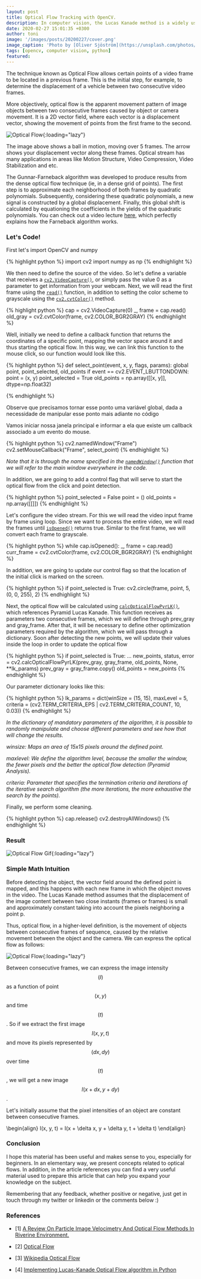 ```yaml
---
layout: post
title: Optical Flow Tracking with OpenCV.
description: In computer vision, the Lucas Kanade method is a widely used differential method for optical flow estimation, developed by Bruce D. Lucas and Takeo Kanade. The method assumes that the flux is essentially constant in a local neighborhood of the pixel in question and solves the basic optical flux equations for all pixels in that neighborhood, by the least squares criterion.
date: 2020-02-27 15:01:35 +0300
author: toni
image: '/images/posts/20200227/cover.png'
image_caption: 'Photo by [Oliver Sjöström](https://unsplash.com/photos/m-qps7eYZl4) on [Unsplash](https://unsplash.com/)'
tags: [opencv, computer vision, python]
featured:
---
```



The technique known as Optical Flow allows certain points of a video frame to be located in a previous frame. This is the initial step, for example, to determine the displacement of a vehicle between two consecutive video frames.

More objectively, optical flow is the apparent movement pattern of image objects between two consecutive frames caused by object or camera movement. It is a 2D vector field, where each vector is a displacement vector, showing the movement of points from the first frame to the second.

![Optical Flow]({{site.baseurl}}/images/posts/20200227/optical-flow.jpeg){:loading="lazy"}

The image above shows a ball in motion, moving over 5 frames. The arrow shows your displacement vector along these frames. Optical stream has many applications in areas like Motion Structure, Video Compression, Video Stabilization and etc.

The Gunnar-Farneback algorithm was developed to produce results from the dense optical flow technique (ie, in a dense grid of points). The first step is to approximate each neighborhood of both frames by quadratic polynomials. Subsequently, considering these quadratic polynomials, a new signal is constructed by a global displacement. Finally, this global shift is calculated by equationing the coefficients in the yields of the quadratic polynomials. You can check out a video lecture [here](https://www.youtube.com/watch?v=a-v5_8VGV0A&t=61m30s), which perfectly explains how the Farneback algorithm works.

### Let's Code!

First let's import OpenCV and numpy


{% highlight python %}
import cv2
import numpy as np
{% endhighlight %}

We then need to define the source of the video. So let's define a variable that receives a [`cv2.VideoCapture()`](https://docs.opencv.org/2.4/modules/highgui/doc/reading_and_writing_images_and_video.html#videocapture-videocapture), or simply pass the value 0 as a parameter to get information from your webcam. Next, we will read the first frame using the [`read()`](https://docs.opencv.org/2.4/modules/highgui/doc/reading_and_writing_images_and_video.html#videocapture-read) function, in addition to setting the color scheme to grayscale using the [`cv2.cvtColor()`](https://docs.opencv.org/2.4/modules/imgproc/doc/miscellaneous_transformations.html#cvtcolor) method.

{% highlight python %}
cap = cv2.VideoCapture(0)
_, frame = cap.read()
old_gray = cv2.cvtColor(frame, cv2.COLOR_BGR2GRAY)
{% endhighlight %}

Well, initially we need to define a callback function that returns the coordinates of a specific point, mapping the vector space around it and thus starting the optical flow. In this way, we can link this function to the mouse click, so our function would look like this.

{% highlight python %}
def select_point(event, x, y, flags, params):
  global point, point_selected, old_points
  if event == cv2.EVENT_LBUTTONDOWN:
    point = (x, y)
    point_selected = True
    old_points = np.array([[x, y]], dtype=np.float32)

{% endhighlight %}


Observe que precisamos tornar esse ponto uma variável global, dada a necessidade de manipular esse ponto mais adiante no código

Vamos iniciar nossa janela principal e informar a ela que existe um callback associado a um evento do mouse.

{% highlight python %}
cv2.namedWindow("Frame")
cv2.setMouseCallback("Frame", select_point)
{% endhighlight %}

*Note that it is through the name specified in the [`namedWindow()`](https://docs.opencv.org/2.4/modules/highgui/doc/user_interface.html?highlight=namedwindow) function that we will refer to the main window everywhere in the code.*

In addition, we are going to add a control flag that will serve to start the optical flow from the click and point detection.

{% highlight python %}
point_selected = False
point = ()
old_points = np.array([[]])
{% endhighlight %}

Let's configure the video stream. For this we will read the video input frame by frame using loop. Since we want to process the entire video, we will read the frames until [`isOpened()`](https://docs.opencv.org/2.4/modules/highgui/doc/reading_and_writing_images_and_video.html#videocapture-isopened) returns true. Similar to the first frame, we will convert each frame to grayscale.

{% highlight python %}
while cap.isOpened():
  _, frame = cap.read()
  curr_frame = cv2.cvtColor(frame, cv2.COLOR_BGR2GRAY)
{% endhighlight %}

In addition, we are going to update our control flag so that the location of the initial click is marked on the screen.

{% highlight python %}
if point_selected is True:
  cv2.circle(frame, point, 5, (0, 0, 255), 2)
{% endhighlight %}

Next, the optical flow will be calculated using [`calcOpticalFlowPyrLK()`](https://docs.opencv.org/2.4/modules/video/doc/motion_analysis_and_object_tracking.html), which references Pyramid Lucas Kanade. This function receives as parameters two consecutive frames, which we will define through prev_gray and gray_frame. After that, it will be necessary to define other optimization parameters required by the algorithm, which we will pass through a dictionary. Soon after detecting the new points, we will update their values inside the loop in order to update the optical flow

{% highlight python %}
if point_selected is True:
           ...
  new_points, status, error = cv2.calcOpticalFlowPyrLK(prev_gray, gray_frame, old_points, None, **lk_params)
  prev_gray = gray_frame.copy()
  old_points = new_points
{% endhighlight %}

Our parameter dictionary looks like this:

{% highlight python %}
lk_params = dict(winSize = (15, 15),
 maxLevel = 5,
 criteria = (cv2.TERM_CRITERIA_EPS | cv2.TERM_CRITERIA_COUNT, 10, 0.03))
{% endhighlight %}


*In the dictionary of mandatory parameters of the algorithm, it is possible to randomly manipulate and choose different parameters and see how that will change the results.*

*winsize: Maps an area of 15x15 pixels around the defined point.*

*maxlevel: We define the algorithm level, because the smaller the window, the fewer pixels and the better the optical flow detection (Pyramid Analysis).*

*criteria: Parameter that specifies the termination criteria and iterations of the iterative search algorithm (the more iterations, the more exhaustive the search by the points).*

Finally, we perform some cleaning.

{% highlight python %}
cap.release()
cv2.destroyAllWindows()
{% endhighlight %}

### Result

![Optical Flow Gif](https://miro.medium.com/max/640/1*nD1OGLH9ZwA_pfz4nVEV_A.gif){:loading="lazy"}

### Simple Math Intuition

Before detecting the object, the vector field around the defined point is mapped, and this happens with each new frame in which the object moves in the video. The Lucas Kanade method assumes that the displacement of the image content between two close instants (frames or frames) is small and approximately constant taking into account the pixels neighboring a point p.

Thus, optical flow, in a higher-level definition, is the movement of objects between consecutive frames of sequence, caused by the relative movement between the object and the camera. We can express the optical flow as follows:

![Optical Flow]({{site.baseurl}}/images/posts/20200227/optical_flow_math.png){:loading="lazy"}

Between consecutive frames, we can express the image intensity $$(I)$$ as a function of point $$(x,y)$$ and time $$(t)$$. So if we extract the first image $$I(x,y,t)$$ and move its pixels represented by $$(dx, dy)$$ over time $$(t)$$, we will get a new image $$I(x+dx, y+dy)$$.

Let's initially assume that the pixel intensities of an object are constant between consecutive frames.


\begin{align}
  I(x, y, t) = I(x + \delta x, y + \delta y, t + \delta t)
\end{align}

### Conclusion
I hope this material has been useful and makes sense to you, especially for beginners. In an elementary way, we present concepts related to optical flows. In addition, in the article references you can find a very useful material used to prepare this article that can help you expand your knowledge on the subject.

Remembering that any feedback, whether positive or negative, just get in touch through my twitter or linkedin or the comments below :)

### References

* [1] [A Review On Particle Image Velocimetry And Optical Flow Methods In Riverine Environment.](https://www.researchgate.net/publication/320908264_A_Review_On_Particle_Image_Velocimetry_And_Optical_Flow_Methods_In_Riverine_Environment)

* [2] [Optical Flow](https://docs.opencv.org/3.4/d4/dee/tutorial_optical_flow.html)

* [3] [Wikipedia Optical Flow](https://en.wikipedia.org/wiki/Optical_flow)

* [4] [Implementing Lucas-Kanade Optical Flow algorithm in Python](https://sandipanweb.wordpress.com/2018/02/25/implementing-lucas-kanade-optical-flow-algorithm-in-python/)